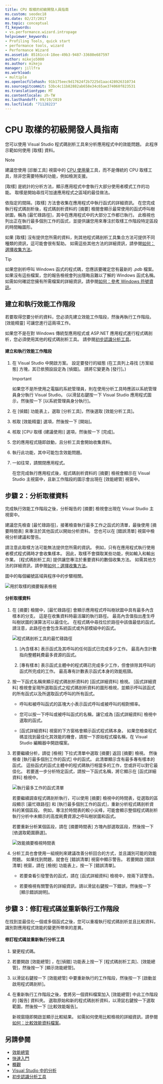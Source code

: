 ```yaml
---
title: CPU 取樣的初級開發人員指南
ms.custom: seodec18
ms.date: 02/27/2017
ms.topic: conceptual
f1_keywords:
- vs.performance.wizard.intropage
helpviewer_keywords:
- Profiling Tools, quick start
- performance tools, wizard
- Performance Wizard
ms.assetid: 85161cc4-18ee-49b3-9487-33680e687597
author: mikejo5000
ms.author: mikejo
manager: jillfra
ms.workload:
- multiple
ms.openlocfilehash: 91b175eec9d17624f2b7225d1aac428926310734
ms.sourcegitcommit: 53bc4c11b82882ab658e34c65ae374060f823531
ms.translationtype: MT
ms.contentlocale: zh-TW
ms.lasthandoff: 09/19/2019
ms.locfileid: "71128223"
---
```

# <a name="beginners-guide-to-cpu-sampling"></a>CPU 取樣的初級開發人員指南
您可以使用 Visual Studio 程式碼剖析工具來分析應用程式中的效能問題。 此程序示範如何使用 [取樣] 資料。

> [!NOTE]
> 建議您使用 [診斷工具] 視窗中的 [CPU 使用量](../profiling/beginners-guide-to-performance-profiling.md)工具，而不是傳統的 CPU 取樣工具，除非您需要特殊的功能，例如檢測支援。

 [取樣] 是統計的分析方法，顯示應用程式中會執行大部分使用者模式工作的功能。 取樣是開始尋找可加速應用程式之區域的最佳做法。

 依指定的間隔，[取樣] 方法會收集在應用程式中執行函式的詳細資訊。 在您完成執行程式碼剖析後，程式碼剖析資料的 [摘要] 檢閱會顯示最常使用的函式呼叫樹狀圖，稱為 [最忙碌路徑]，其中在應用程式中的大部分工作都已執行。 此檢視也列出正在執行最多個別工作的函式，並提供讓您用來專注於取樣工作階段特定區段的時間軸圖形。

 如果 [取樣] 沒有提供您所需的資料，則其他程式碼剖析工具集合方法可提供不同種類的資訊，這可能會很有幫助。 如需這些其他方法的詳細資訊，請參閱[如何：選擇收集方法](../profiling/how-to-choose-collection-methods.md)。

> [!TIP]
> 如果您剖析呼叫 Windows 函式的程式碼，您應該要確定您有最新的 .*pdb* 檔案。 如果沒有這些檔案，您的報告檢視會列出隱晦且難以了解的 Windows 函式名稱。 如需如何確認您擁有所需檔案的詳細資訊，請參閱[如何：參考 Windows 符號資訊](../profiling/how-to-reference-windows-symbol-information.md)。

## <a name="create-and-run-a-performance-session"></a>建立和執行效能工作階段
 若要取得您要分析的資料，您必須先建立效能工作階段，然後再執行工作階段。 [效能精靈] 可讓您進行這兩項工作。

 如果您不是在對 Windows 傳統型應用程式或 ASP.NET 應用程式進行程式碼剖析，您必須使用其他的程式碼剖析工具。 請參閱[初步認識分析工具](../profiling/profiling-feature-tour.md)。

#### <a name="to-create-and-run-a-performance-session"></a>建立和執行效能工作階段

1. 在 Visual Studio 中開啟方案。 設定要發行的組態 (在工具列上尋找 [方案組態] 方塊，其已依預設設定為 [偵錯]。 請將它變更為 [發行]。)

    > [!IMPORTANT]
    > 如果您不是所使用之電腦的系統管理員，則在使用分析工具時應該以系統管理員身分執行 Visual Studio。 (以滑鼠右鍵按一下 Visual Studio 應用程式圖示，然後按一下 [以系統管理員身分執行]。

2. 在 [偵錯] 功能表上，選取 [分析工具]，然後選取 [效能分析工具]。

3. 核取 [效能精靈] 選項，然後按一下 [開始]。

4. 核取 [CPU 取樣 (建議使用)] 選項，然後按一下 [完成]。

5. 您的應用程式隨即啟動，且分析工具會開始收集資料。

6. 執行此功能，其中可能包含效能問題。

7. 一如往常，請關閉應用程式。

     在您完成執行應用程式後，程式碼剖析資料的 [摘要] 檢視會顯示在 Visual Studio 主視窗中，且新工作階段的圖示會出現在 [效能總管] 視窗中。

## <a name="step-2-analyze-sampling-data"></a>步驟 2：分析取樣資料
 完成執行效能工作階段之後，分析報告的 [摘要] 檢視會出現在 Visual Studio 主視窗中。

 建議您先檢查 [最忙碌路徑]，接著檢查執行最多工作之函式的清單，最後使用 [摘要時間表] 來專注於其他函式以開始分析資料。 您也可以在 [錯誤清單] 視窗中檢視分析建議和警告。

 請注意此取樣方法可能無法提供您所需的資訊。 例如，只有在應用程式執行使用者模式程式碼時才會收集樣本。 因此，取樣不會擷取某些功能，例如輸入和輸出作業。 [程式碼剖析工具] 提供讓您專注於重要資料的數個收集方法。 如需其他方法的詳細資訊，請參閱[如何：選擇收集方法](../profiling/how-to-choose-collection-methods.md)。

 圖中的每個編號區域與程序中的步驟相關。

 ![用於取樣的摘要報表檢視](../profiling/media/summary_sampling.png "Summary_Sampling")

#### <a name="to-analyze-sampling-data"></a>分析取樣資料

1. 在 [摘要] 檢閱中，[最忙碌路徑] 會顯示應用程式呼叫樹狀圖中具有最多內含樣本的分支。 這是在收集資料時最活躍的執行路徑。 最高內含值指出產生呼叫樹狀圖的演算法可以最佳化。 在程式碼中尋找位於路徑中該值最低的函式。 請注意，此路徑也會包含系統函式或外部模組中的函式。

     ![程式碼剖析工具的最忙碌路徑](../profiling/media/profiler_hotpath.png "Profiler_HotPath")

    1. [內含樣本] 表示函式及其呼叫的任何函式已完成多少工作。 最高內含計數指向整體耗費最多資源的函式。

    2. [專有樣本] 表示函式主體中的程式碼已完成多少工作，但會排除其呼叫的函式所完成的工作。 最高專有計數表示函式本身的效能瓶頸。

2. 按一下函式名稱來顯示程式碼剖析資料的 [函式詳細資料] 檢視。 [函式詳細資料] 檢視會呈現所選取函式之程式碼剖析資料的圖形檢視，並顯示呼叫該函式的所有函式以及所選取函式呼叫的所有函式。

    - 呼叫和被呼叫函式的區塊大小表示函式呼叫或被呼叫的相對頻率。

    - 您可以按一下呼叫或被呼叫函式的名稱，讓它成為 [函式詳細資料] 檢視中選取的函式。

    - [函式詳細資料] 視窗的下方窗格會顯示函式程式碼本身。 如果您檢查程式碼並找到最佳化其效能的機會，請按一下原始程式檔名稱，在 Visual Studio 編輯器中開啟檔案。

3. 若要繼續分析，請從 [檢視] 下拉式清單中選取 [摘要] 返回 [摘要] 檢視。 然後檢查 [執行最多個別工作的函式] 中的函式。 此清單顯示含有最多專有樣本的函式。 這些函式的函式主體中的程式碼執行相當多的工作，您或許可以對它最佳化。 若要進一步分析特定函式，請按一下函式名稱，將它顯示在 [函式詳細資料] 檢視中。

     ![執行最多工作的函式清單](../profiling/media/functions_mostwork.png "Functions_MostWork")

     若要繼續調查程式碼剖析執行，可以使用 [摘要] 檢視中的時間表，從選取的區段顯示 [最忙碌路徑] 和 [執行最多個別工作的函式]，重新分析程式碼剖析資料的某個區段。 例如，專注於時間表的較小尖峰，可能會顯示整個程式碼剖析執行分析中未顯示的高度耗費資源之呼叫樹狀圖和函式。

     若要重新分析某個區段，請在 [摘要時間表] 方塊內部選取區段，然後按一下 [依選取範圍篩選]。

     ![效能摘要檢視時間表](../profiling/media/performancesummary.png "PerformanceSummary")

4. 分析工具也會使用一組規則來建議改善分析回合的方式，並且識別可能的效能問題。 如果找到問題，就會在 [錯誤清單] 視窗中顯示警告。 若要開啟 [錯誤清單] 視窗，請在 [檢視] 功能表上，按一下 [錯誤清單]。

    - 若要查看引發警告的函式，請在 [函式詳細資料] 檢視中，按兩下該警告。

    - 若要檢視有關警告的詳細資訊，請以滑鼠右鍵按一下錯誤，然後按一下 [顯示錯誤說明]。

## <a name="step-3-revise-code-and-rerun-a-session"></a>步驟 3：修訂程式碼並重新執行工作階段
 在找到並最佳化一個或多個函式之後，您可以重複執行程式碼剖析並且比較資料，識別對應用程式效能的變更所帶來的差異。

#### <a name="to-revise-code-and-rerun-the-profiler"></a>修訂程式碼並重新執行分析工具

1. 變更程式碼。

2. 若要開啟 [效能總管] ，在[偵錯] 功能表上按一下 [程式碼剖析工具]、[效能總管]，然後按一下 [顯示效能總管]。

3. 以滑鼠右鍵按一下 [效能總管] 中要重新執行的工作階段，然後按一下 [啟動並啟用程式碼剖析]。

4. 在重新執行工作階段之後，會將另一個資料檔案加入 [效能總管] 中此工作階段的 [報告] 資料夾。 選取原始和新的程式碼剖析資料，以滑鼠右鍵按一下選取範圍，然後按一下 [比較效能報告]。

     新視窗隨即開啟並顯示比較結果。 如需如何使用比較檢視的詳細資訊，請參閱[如何：比較效能資料檔案](../profiling/how-to-compare-performance-data-files.md)。

## <a name="see-also"></a>另請參閱
- [效能總管](../profiling/performance-explorer.md)
- [快速入門](../profiling/getting-started-with-performance-tools.md)
- [概觀](../profiling/overviews-performance-tools.md)
- [Visual Studio 中的分析](../profiling/index.yml)
- [初步認識分析工具](../profiling/profiling-feature-tour.md)
